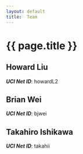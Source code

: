 ```yaml
---
layout: default
title:  Team
---
```


# {{ page.title }}


## Howard Liu
***UCI Net ID***: howardL2

## Brian Wei
***UCI Net ID***: bjwei

## Takahiro Ishikawa
***UCI Net ID***: takahii
